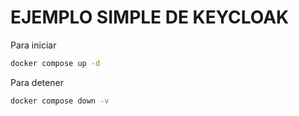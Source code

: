 # EJEMPLO SIMPLE DE KEYCLOAK

Para iniciar 
```bash
docker compose up -d
```

Para detener
```bash
docker compose down -v
```
